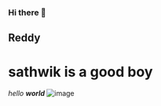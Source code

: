 ### Hi there 👋

<!--
**sathwik-reddy413/sathwik-reddy413** is a ✨ _special_ ✨ repository because its `README.md` (this file) appears on your GitHub profile.

Here are some ideas to get you started:

- 🔭 I’m currently working on ...
- 🌱 I’m currently learning ...
- 👯 I’m looking to collaborate on ...
- 🤔 I’m looking for help with ...
- 💬 Ask me about ...
- 📫 How to reach me: ...
- 😄 Pronouns: ...
- ⚡ Fun fact: ...
-->
## Reddy
## <h1> sathwik is a good boy</h1>
*hello* ***world***
![image](https://user-images.githubusercontent.com/84559055/142846071-2f153d86-afff-4ab0-81b8-1eaf4b4ccb03.png)

